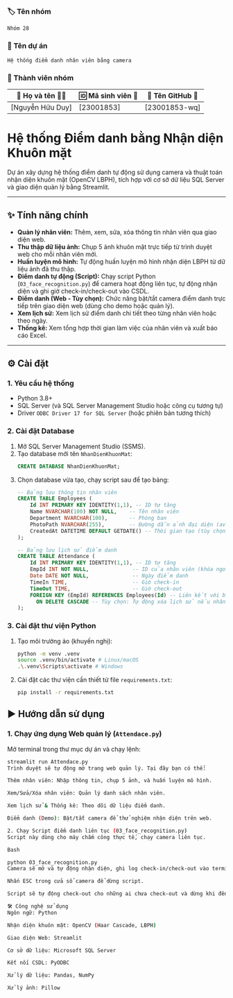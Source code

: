 ### 🏷️ Tên nhóm
    Nhóm 28
### 📝 Tên dự án
    Hệ thống điểm danh nhân viên bằng camera
### 👥 Thành viên nhóm
| 👤 Họ và tên 🧑‍🎓  | 🆔 Mã sinh viên 🧾 | 🐙 Tên GitHub 🔗     |
|------------------|---------------------|---------------------|
| [Nguyễn Hữu Duy]      | [23001853]    | [23001853-wq]      |

# Hệ thống Điểm danh bằng Nhận diện Khuôn mặt

Dự án xây dựng hệ thống điểm danh tự động sử dụng camera và thuật toán nhận diện khuôn mặt (OpenCV LBPH), tích hợp với cơ sở dữ liệu SQL Server và giao diện quản lý bằng Streamlit.

---

## ✨ Tính năng chính

* **Quản lý nhân viên:** Thêm, xem, sửa, xóa thông tin nhân viên qua giao diện web.
* **Thu thập dữ liệu ảnh:** Chụp 5 ảnh khuôn mặt trực tiếp từ trình duyệt web cho mỗi nhân viên mới.
* **Huấn luyện mô hình:** Tự động huấn luyện mô hình nhận diện LBPH từ dữ liệu ảnh đã thu thập.
* **Điểm danh tự động (Script):** Chạy script Python (`03_face_recognition.py`) để camera hoạt động liên tục, tự động nhận diện và ghi giờ check-in/check-out vào CSDL.
* **Điểm danh (Web - Tùy chọn):** Chức năng bật/tắt camera điểm danh trực tiếp trên giao diện web (dùng cho demo hoặc quản lý).
* **Xem lịch sử:** Xem lịch sử điểm danh chi tiết theo từng nhân viên hoặc theo ngày.
* **Thống kê:** Xem tổng hợp thời gian làm việc của nhân viên và xuất báo cáo Excel.

---

## ⚙️ Cài đặt

### 1. Yêu cầu hệ thống

* Python 3.8+
* SQL Server (và SQL Server Management Studio hoặc công cụ tương tự)
* Driver `ODBC Driver 17 for SQL Server` (hoặc phiên bản tương thích)

### 2. Cài đặt Database

1.  Mở SQL Server Management Studio (SSMS).
2.  Tạo database mới tên `NhanDienKhuonMat`:
    ```sql
    CREATE DATABASE NhanDienKhuonMat;
    ```
3.  Chọn database vừa tạo, chạy script sau để tạo bảng:
    ```sql
    -- Bảng lưu thông tin nhân viên
    CREATE TABLE Employees (
        Id INT PRIMARY KEY IDENTITY(1,1), -- ID tự tăng
        Name NVARCHAR(100) NOT NULL,    -- Tên nhân viên
        Department NVARCHAR(100),       -- Phòng ban
        PhotoPath NVARCHAR(255),        -- Đường dẫn ảnh đại diện (avatar)
        CreatedAt DATETIME DEFAULT GETDATE() -- Thời gian tạo (tùy chọn)
    );

    -- Bảng lưu lịch sử điểm danh
    CREATE TABLE Attendance (
        Id INT PRIMARY KEY IDENTITY(1,1), -- ID tự tăng
        EmpId INT NOT NULL,              -- ID của nhân viên (khóa ngoại)
        Date DATE NOT NULL,              -- Ngày điểm danh
        TimeIn TIME,                     -- Giờ check-in
        TimeOut TIME,                    -- Giờ check-out
        FOREIGN KEY (EmpId) REFERENCES Employees(Id) -- Liên kết với bảng Employees
          ON DELETE CASCADE -- Tùy chọn: Tự động xóa lịch sử nếu nhân viên bị xóa
    );
    ```

### 3. Cài đặt thư viện Python

1.  Tạo môi trường ảo (khuyến nghị):
    ```bash
    python -m venv .venv
    source .venv/bin/activate # Linux/macOS
    .\.venv\Scripts\activate # Windows
    ```
2.  Cài đặt các thư viện cần thiết từ file `requirements.txt`:
    ```bash
    pip install -r requirements.txt

## ▶️ Hướng dẫn sử dụng

### 1. Chạy ứng dụng Web quản lý (`Attendace.py`)

Mở terminal trong thư mục dự án và chạy lệnh:
```bash
streamlit run Attendace.py
Trình duyệt sẽ tự động mở trang web quản lý. Tại đây bạn có thể:

Thêm nhân viên: Nhập thông tin, chụp 5 ảnh, và huấn luyện mô hình.

Xem/Sửa/Xóa nhân viên: Quản lý danh sách nhân viên.

Xem lịch sử & Thống kê: Theo dõi dữ liệu điểm danh.

Điểm danh (Demo): Bật/tắt camera để thử nghiệm nhận diện trên web.

2. Chạy Script điểm danh liên tục (03_face_recognition.py)
Script này dùng cho máy chấm công thực tế, chạy camera liên tục.

Bash

python 03_face_recognition.py
Camera sẽ mở và tự động nhận diện, ghi log check-in/check-out vào terminal và CSDL.

Nhấn ESC trong cửa sổ camera để dừng script.

Script sẽ tự động check-out cho những ai chưa check-out và dừng khi đến giờ CHECKOUT_TIME (mặc định là 23:00).

🛠️ Công nghệ sử dụng
Ngôn ngữ: Python

Nhận diện khuôn mặt: OpenCV (Haar Cascade, LBPH)

Giao diện Web: Streamlit

Cơ sở dữ liệu: Microsoft SQL Server

Kết nối CSDL: PyODBC

Xử lý dữ liệu: Pandas, NumPy

Xử lý ảnh: Pillow